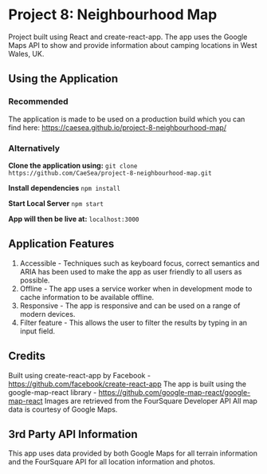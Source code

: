 # Project 8: Neighbourhood Map

Project built using React and create-react-app. The app uses the Google Maps API to show and provide information about camping locations in West Wales, UK.

## Using the Application

### Recommended

The application is made to be used on a production build which you can find here: https://caesea.github.io/project-8-neighbourhood-map/

### Alternatively

**Clone the application using:**
`git clone https://github.com/CaeSea/project-8-neighbourhood-map.git`

**Install dependencies**
`npm install`

**Start Local Server**
`npm start`

**App will then be live at:**
`localhost:3000`

## Application Features

1. Accessible - Techniques such as keyboard focus, correct semantics and ARIA has been used to make the app as user friendly to all users as possible.
2. Offline - The app uses a service worker when in development mode to cache information to be available offline.
3. Responsive - The app is responsive and can be used on a range of modern devices.
4. Filter feature - This allows the user to filter the results by typing in an input field.

## Credits

Built using create-react-app by Facebook - https://github.com/facebook/create-react-app
The app is built using the google-map-react library - https://github.com/google-map-react/google-map-react
Images are retrieved from the FourSquare Developer API
All map data is courtesy of Google Maps.

## 3rd Party API Information

This app uses data provided by both Google Maps for all terrain information and the FourSquare API for all location information and photos.
